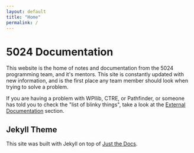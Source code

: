 ```yaml
---
layout: default
title: "Home"
permalink: /
---
```


# 5024 Documentation


This website is the home of notes and documentation from the 5024 programming team, and it's mentors. This site is constantly updated with new information, and is the first place any team member should look when trying to solve a problem.

If you are having a problem with WPIlib, CTRE, or Pathfinder, or someone has told you to check the "list of blinky things", take a look at the [External Documentation](/webdocs/docs/external) section.

## Jekyll Theme
This site was built with Jekyll on top of [Just the Docs](https://github.com/pmarsceill/just-the-docs).